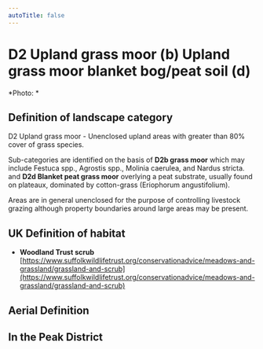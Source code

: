 ```yaml
---
autoTitle: false
---
```


# D2 Upland grass moor (b) Upland grass moor blanket bog/peat soil (d) 

*Photo: *

## Definition of landscape category

D2 Upland grass moor - Unenclosed upland areas with greater than 80% cover of grass species.

Sub-categories are identified on the basis of **D2b grass moor** which may include Festuca spp., Agrostis spp., Molinia caerulea, and Nardus stricta. and **D2d Blanket peat grass moor** overlying a peat substrate, usually found on plateaux, dominated by cotton-grass (Eriophorum angustifolium).

Areas are in general unenclosed for the purpose of controlling livestock grazing although property boundaries around large areas may be present.


## UK Definition of habitat

* **Woodland Trust scrub** [https://www.suffolkwildlifetrust.org/conservationadvice/meadows-and-grassland/grassland-and-scrub](https://www.suffolkwildlifetrust.org/conservationadvice/meadows-and-grassland/grassland-and-scrub)

## Aerial Definition



## In the Peak District